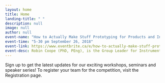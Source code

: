 ```yaml
---
layout: home
title: Home
landing-title: " "
description: null
image: null
author: null
event-name: "How to Actually Make Stuff Prototyping for Products and Instrumentation by Robin Coope"
event-time: "5-30 pm September 26, 2018"
event-link: https://www.eventbrite.ca/e/how-to-actually-make-stuff-prototyping-for-products-and-instrumentation-tickets-50340796678
event-desc: Robin Coope (PhD, PEng), is the Group Leader for Instrumentation at the BC Cancer Michael Smith Genome Sciences Centre. He has over 25 years of experience in prototyping and early product development. His currently working on sample handling for genomics,medical device projects in orthopaedic trauma and radiation oncology. He also mentors many biomedical engineering students in designing devices for manufacture at BC Cancer's Joint Engineering Centre. Dr. Coope holds 9 patents and 2 spin-off companies have emerged from his Instrumentation Group since 2012.
---
```


Sign up to get the latest updates for our exciting workshops, seminars and speaker series! To register your team for the competition, visit the Registration page.
